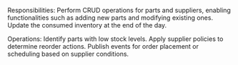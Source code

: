 Responsibilities: 
Perform CRUD operations for parts and suppliers, enabling functionalities such as adding new parts and modifying existing ones.
Update the consumed inventory at the end of the day.

Operations: 
Identify parts with low stock levels.
Apply supplier policies to determine reorder actions.
Publish events for order placement or scheduling based on supplier conditions.
